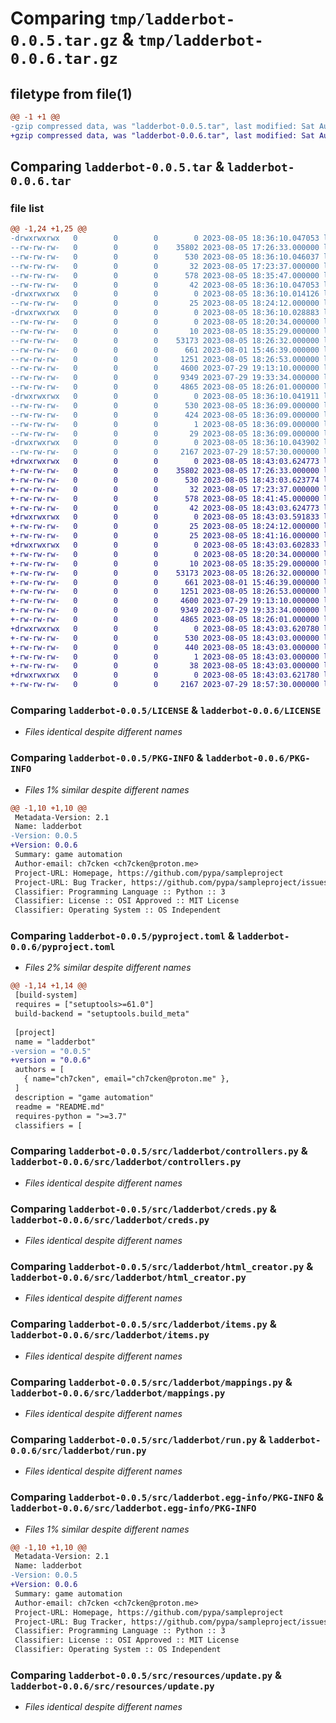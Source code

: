 # Comparing `tmp/ladderbot-0.0.5.tar.gz` & `tmp/ladderbot-0.0.6.tar.gz`

## filetype from file(1)

```diff
@@ -1 +1 @@
-gzip compressed data, was "ladderbot-0.0.5.tar", last modified: Sat Aug  5 18:36:10 2023, max compression
+gzip compressed data, was "ladderbot-0.0.6.tar", last modified: Sat Aug  5 18:43:03 2023, max compression
```

## Comparing `ladderbot-0.0.5.tar` & `ladderbot-0.0.6.tar`

### file list

```diff
@@ -1,24 +1,25 @@
-drwxrwxrwx   0        0        0        0 2023-08-05 18:36:10.047053 ladderbot-0.0.5/
--rw-rw-rw-   0        0        0    35802 2023-08-05 17:26:33.000000 ladderbot-0.0.5/LICENSE
--rw-rw-rw-   0        0        0      530 2023-08-05 18:36:10.046037 ladderbot-0.0.5/PKG-INFO
--rw-rw-rw-   0        0        0       32 2023-08-05 17:23:37.000000 ladderbot-0.0.5/README.md
--rw-rw-rw-   0        0        0      578 2023-08-05 18:35:47.000000 ladderbot-0.0.5/pyproject.toml
--rw-rw-rw-   0        0        0       42 2023-08-05 18:36:10.047053 ladderbot-0.0.5/setup.cfg
-drwxrwxrwx   0        0        0        0 2023-08-05 18:36:10.014126 ladderbot-0.0.5/src/
--rw-rw-rw-   0        0        0       25 2023-08-05 18:24:12.000000 ladderbot-0.0.5/src/__init__.py
-drwxrwxrwx   0        0        0        0 2023-08-05 18:36:10.028883 ladderbot-0.0.5/src/ladderbot/
--rw-rw-rw-   0        0        0        0 2023-08-05 18:20:34.000000 ladderbot-0.0.5/src/ladderbot/__init__.py
--rw-rw-rw-   0        0        0       10 2023-08-05 18:35:29.000000 ladderbot-0.0.5/src/ladderbot/__main__.py
--rw-rw-rw-   0        0        0    53173 2023-08-05 18:26:32.000000 ladderbot-0.0.5/src/ladderbot/controllers.py
--rw-rw-rw-   0        0        0      661 2023-08-01 15:46:39.000000 ladderbot-0.0.5/src/ladderbot/creds.py
--rw-rw-rw-   0        0        0     1251 2023-08-05 18:26:53.000000 ladderbot-0.0.5/src/ladderbot/html_creator.py
--rw-rw-rw-   0        0        0     4600 2023-07-29 19:13:10.000000 ladderbot-0.0.5/src/ladderbot/items.py
--rw-rw-rw-   0        0        0     9349 2023-07-29 19:33:34.000000 ladderbot-0.0.5/src/ladderbot/mappings.py
--rw-rw-rw-   0        0        0     4865 2023-08-05 18:26:01.000000 ladderbot-0.0.5/src/ladderbot/run.py
-drwxrwxrwx   0        0        0        0 2023-08-05 18:36:10.041911 ladderbot-0.0.5/src/ladderbot.egg-info/
--rw-rw-rw-   0        0        0      530 2023-08-05 18:36:09.000000 ladderbot-0.0.5/src/ladderbot.egg-info/PKG-INFO
--rw-rw-rw-   0        0        0      424 2023-08-05 18:36:09.000000 ladderbot-0.0.5/src/ladderbot.egg-info/SOURCES.txt
--rw-rw-rw-   0        0        0        1 2023-08-05 18:36:09.000000 ladderbot-0.0.5/src/ladderbot.egg-info/dependency_links.txt
--rw-rw-rw-   0        0        0       29 2023-08-05 18:36:09.000000 ladderbot-0.0.5/src/ladderbot.egg-info/top_level.txt
-drwxrwxrwx   0        0        0        0 2023-08-05 18:36:10.043902 ladderbot-0.0.5/src/resources/
--rw-rw-rw-   0        0        0     2167 2023-07-29 18:57:30.000000 ladderbot-0.0.5/src/resources/update.py
+drwxrwxrwx   0        0        0        0 2023-08-05 18:43:03.624773 ladderbot-0.0.6/
+-rw-rw-rw-   0        0        0    35802 2023-08-05 17:26:33.000000 ladderbot-0.0.6/LICENSE
+-rw-rw-rw-   0        0        0      530 2023-08-05 18:43:03.623774 ladderbot-0.0.6/PKG-INFO
+-rw-rw-rw-   0        0        0       32 2023-08-05 17:23:37.000000 ladderbot-0.0.6/README.md
+-rw-rw-rw-   0        0        0      578 2023-08-05 18:41:45.000000 ladderbot-0.0.6/pyproject.toml
+-rw-rw-rw-   0        0        0       42 2023-08-05 18:43:03.624773 ladderbot-0.0.6/setup.cfg
+drwxrwxrwx   0        0        0        0 2023-08-05 18:43:03.591833 ladderbot-0.0.6/src/
+-rw-rw-rw-   0        0        0       25 2023-08-05 18:24:12.000000 ladderbot-0.0.6/src/__init__.py
+-rw-rw-rw-   0        0        0       25 2023-08-05 18:41:16.000000 ladderbot-0.0.6/src/__main__.py
+drwxrwxrwx   0        0        0        0 2023-08-05 18:43:03.602833 ladderbot-0.0.6/src/ladderbot/
+-rw-rw-rw-   0        0        0        0 2023-08-05 18:20:34.000000 ladderbot-0.0.6/src/ladderbot/__init__.py
+-rw-rw-rw-   0        0        0       10 2023-08-05 18:35:29.000000 ladderbot-0.0.6/src/ladderbot/__main__.py
+-rw-rw-rw-   0        0        0    53173 2023-08-05 18:26:32.000000 ladderbot-0.0.6/src/ladderbot/controllers.py
+-rw-rw-rw-   0        0        0      661 2023-08-01 15:46:39.000000 ladderbot-0.0.6/src/ladderbot/creds.py
+-rw-rw-rw-   0        0        0     1251 2023-08-05 18:26:53.000000 ladderbot-0.0.6/src/ladderbot/html_creator.py
+-rw-rw-rw-   0        0        0     4600 2023-07-29 19:13:10.000000 ladderbot-0.0.6/src/ladderbot/items.py
+-rw-rw-rw-   0        0        0     9349 2023-07-29 19:33:34.000000 ladderbot-0.0.6/src/ladderbot/mappings.py
+-rw-rw-rw-   0        0        0     4865 2023-08-05 18:26:01.000000 ladderbot-0.0.6/src/ladderbot/run.py
+drwxrwxrwx   0        0        0        0 2023-08-05 18:43:03.620780 ladderbot-0.0.6/src/ladderbot.egg-info/
+-rw-rw-rw-   0        0        0      530 2023-08-05 18:43:03.000000 ladderbot-0.0.6/src/ladderbot.egg-info/PKG-INFO
+-rw-rw-rw-   0        0        0      440 2023-08-05 18:43:03.000000 ladderbot-0.0.6/src/ladderbot.egg-info/SOURCES.txt
+-rw-rw-rw-   0        0        0        1 2023-08-05 18:43:03.000000 ladderbot-0.0.6/src/ladderbot.egg-info/dependency_links.txt
+-rw-rw-rw-   0        0        0       38 2023-08-05 18:43:03.000000 ladderbot-0.0.6/src/ladderbot.egg-info/top_level.txt
+drwxrwxrwx   0        0        0        0 2023-08-05 18:43:03.621780 ladderbot-0.0.6/src/resources/
+-rw-rw-rw-   0        0        0     2167 2023-07-29 18:57:30.000000 ladderbot-0.0.6/src/resources/update.py
```

### Comparing `ladderbot-0.0.5/LICENSE` & `ladderbot-0.0.6/LICENSE`

 * *Files identical despite different names*

### Comparing `ladderbot-0.0.5/PKG-INFO` & `ladderbot-0.0.6/PKG-INFO`

 * *Files 1% similar despite different names*

```diff
@@ -1,10 +1,10 @@
 Metadata-Version: 2.1
 Name: ladderbot
-Version: 0.0.5
+Version: 0.0.6
 Summary: game automation
 Author-email: ch7cken <ch7cken@proton.me>
 Project-URL: Homepage, https://github.com/pypa/sampleproject
 Project-URL: Bug Tracker, https://github.com/pypa/sampleproject/issues
 Classifier: Programming Language :: Python :: 3
 Classifier: License :: OSI Approved :: MIT License
 Classifier: Operating System :: OS Independent
```

### Comparing `ladderbot-0.0.5/pyproject.toml` & `ladderbot-0.0.6/pyproject.toml`

 * *Files 2% similar despite different names*

```diff
@@ -1,14 +1,14 @@
 [build-system]
 requires = ["setuptools>=61.0"]
 build-backend = "setuptools.build_meta"
 
 [project]
 name = "ladderbot"
-version = "0.0.5"
+version = "0.0.6"
 authors = [
   { name="ch7cken", email="ch7cken@proton.me" },
 ]
 description = "game automation"
 readme = "README.md"
 requires-python = ">=3.7"
 classifiers = [
```

### Comparing `ladderbot-0.0.5/src/ladderbot/controllers.py` & `ladderbot-0.0.6/src/ladderbot/controllers.py`

 * *Files identical despite different names*

### Comparing `ladderbot-0.0.5/src/ladderbot/creds.py` & `ladderbot-0.0.6/src/ladderbot/creds.py`

 * *Files identical despite different names*

### Comparing `ladderbot-0.0.5/src/ladderbot/html_creator.py` & `ladderbot-0.0.6/src/ladderbot/html_creator.py`

 * *Files identical despite different names*

### Comparing `ladderbot-0.0.5/src/ladderbot/items.py` & `ladderbot-0.0.6/src/ladderbot/items.py`

 * *Files identical despite different names*

### Comparing `ladderbot-0.0.5/src/ladderbot/mappings.py` & `ladderbot-0.0.6/src/ladderbot/mappings.py`

 * *Files identical despite different names*

### Comparing `ladderbot-0.0.5/src/ladderbot/run.py` & `ladderbot-0.0.6/src/ladderbot/run.py`

 * *Files identical despite different names*

### Comparing `ladderbot-0.0.5/src/ladderbot.egg-info/PKG-INFO` & `ladderbot-0.0.6/src/ladderbot.egg-info/PKG-INFO`

 * *Files 1% similar despite different names*

```diff
@@ -1,10 +1,10 @@
 Metadata-Version: 2.1
 Name: ladderbot
-Version: 0.0.5
+Version: 0.0.6
 Summary: game automation
 Author-email: ch7cken <ch7cken@proton.me>
 Project-URL: Homepage, https://github.com/pypa/sampleproject
 Project-URL: Bug Tracker, https://github.com/pypa/sampleproject/issues
 Classifier: Programming Language :: Python :: 3
 Classifier: License :: OSI Approved :: MIT License
 Classifier: Operating System :: OS Independent
```

### Comparing `ladderbot-0.0.5/src/resources/update.py` & `ladderbot-0.0.6/src/resources/update.py`

 * *Files identical despite different names*

